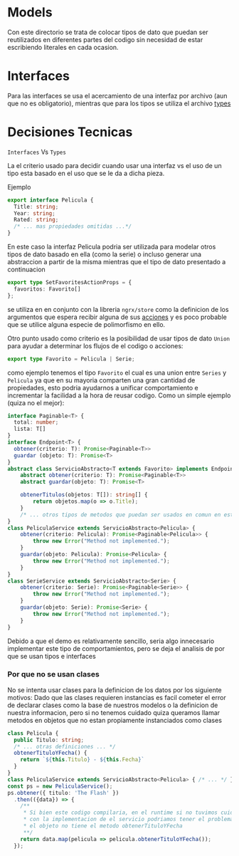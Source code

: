# Models
Con este directorio se trata de colocar tipos de dato que puedan ser reutilizados en diferentes partes del codigo sin necesidad de estar escribiendo literales en cada ocasion.

# Interfaces
Para las interfaces se usa el acercamiento de una interfaz por archivo (aun que no es obligatorio), mientras que para los tipos se utiliza el archivo [types](./types.ts)


# Decisiones Tecnicas
`Interfaces` Vs `Types`

La el criterio usado para decidir cuando usar una interfaz vs el uso de un tipo esta basado en el uso que se le da a dicha pieza.

Ejemplo
```ts
export interface Pelicula {
  Title: string;
  Year: string;
  Rated: string;
  /* ... mas propiedades omitidas ...*/
}
```
En este caso la interfaz Pelicula podria ser utilizada para modelar otros tipos de dato basado en ella (como la serie) o incluso generar una abstraccion a partir de la misma mientras que el tipo de dato presentado a continuacion
```ts
export type SetFavoritesActionProps = {
  favoritos: Favorito[]
};
```
se utiliza en en conjunto con la libreria `ngrx/store` como la definicion de los argumentos que espera recibir alguna de sus [acciones](../reducers/index.ts) y es poco probable que se utilice alguna especie de polimorfismo en ello.

Otro punto usado como criterio es la posibilidad de usar tipos de dato `Union` para ayudar a determinar los flujos de el codigo o acciones:
```ts
export type Favorito = Pelicula | Serie;
```
como ejemplo tenemos el tipo `Favorito` el cual es una union entre `Series` y `Pelicula` ya que en su mayoria comparten una gran cantidad de propiedades, esto podria ayudarnos a unificar comportamiento e incrementar la facilidad a la hora de reusar codigo. Como un simple ejemplo (quiza no el mejor):

```ts
interface Paginable<T> {
  total: number;
  lista: T[]
}
interface Endpoint<T> {
  obtener(criterio: T): Promise<Paginable<T>>
  guardar (objeto: T): Promise<T>
}
abstract class ServicioAbstracto<T extends Favorito> implements Endpoint<T> {
    abstract obtener(criterio: T): Promise<Paginable<T>>
    abstract guardar(objeto: T): Promise<T>

    obtenerTitulos(objetos: T[]): string[] {
        return objetos.map(o => o.Title);
    }
    /* ... otros tipos de metodos que puedan ser usados en comun en estos tipos de dato ... */
}
class PeliculaService extends ServicioAbstracto<Pelicula> {
    obtener(criterio: Pelicula): Promise<Paginable<Pelicula>> {
        throw new Error("Method not implemented.");
    }
    guardar(objeto: Pelicula): Promise<Pelicula> {
        throw new Error("Method not implemented.");
    }
}
class SerieService extends ServicioAbstracto<Serie> {
    obtener(criterio: Serie): Promise<Paginable<Serie>> {
        throw new Error("Method not implemented.");
    }
    guardar(objeto: Serie): Promise<Serie> {
        throw new Error("Method not implemented.");
    }
}
```

Debido a que el demo es relativamente sencillo, seria algo innecesario implementar este tipo de comportamientos, pero se deja el analisis de por que se usan tipos e interfaces

### Por que no se usan clases
No se intenta usar clases para la definicion de los datos por los siguiente motivos:
Dado que las clases requieren instancias es facil cometer el error de declarar clases como la base de nuestros modelos o la definicion de nuestra informacion, pero si no tenemos cuidado quiza queramos llamar metodos en objetos que no estan propiamente instanciados como clases

```ts
class Pelicula {
  public Titulo: string;
  /* ... otras definiciones ... */
  obtenerTituloYFecha() {
    return `${this.Titulo} - ${this.Fecha}`
  }
}
class PeliculaService extends ServicioAbstracto<Pelicula> { /* ... */ }
const ps = new PeliculaService();
ps.obtener({ titulo: 'The Flash' })
  .then(({data}) => {
    /**
     * Si bien este codigo compilaria, en el runtime si no tuvimos cuidado
     * con la implementacion de el servicio podriamos tener el problema de que 
     * el objeto no tiene el metodo obtenerTituloYFecha
     **/
    return data.map(pelicula => pelicula.obtenerTituloYFecha());
  });
```



